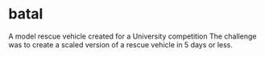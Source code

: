 # batal
A model rescue vehicle created for a University competition
The challenge was to create a scaled version of a rescue vehicle in 5 days or less.
